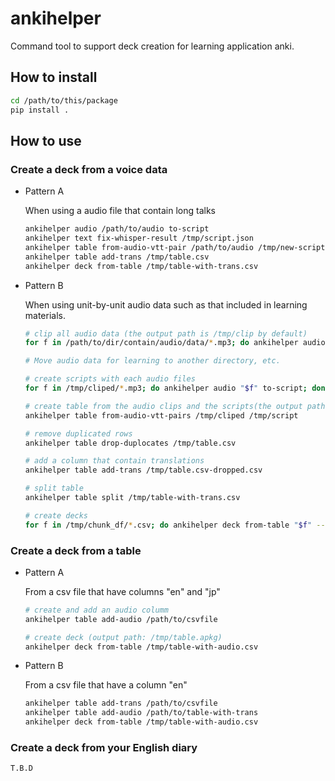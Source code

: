 # ankihelper

Command tool to support deck creation for learning application anki.

## How to install

```bash
cd /path/to/this/package
pip install .
```

## How to use

### Create a deck from a voice data

- Pattern A

  When using a audio file that contain long talks

  ```bash
  ankihelper audio /path/to/audio to-script
  ankihelper text fix-whisper-result /tmp/script.json
  ankihelper table from-audio-vtt-pair /path/to/audio /tmp/new-script.vtt
  ankihelper table add-trans /tmp/table.csv
  ankihelper deck from-table /tmp/table-with-trans.csv
  ```

- Pattern B

  When using unit-by-unit audio data such as that included in learning materials.

  ```bash
  # clip all audio data (the output path is /tmp/clip by default)
  for f in /path/to/dir/contain/audio/data/*.mp3; do ankihelper audio "$f" clip-per-silence; done

  # Move audio data for learning to another directory, etc.

  # create scripts with each audio files
  for f in /tmp/cliped/*.mp3; do ankihelper audio "$f" to-script; done

  # create table from the audio clips and the scripts(the output path is /tmp/table.csv)
  ankihelper table from-audio-vtt-pairs /tmp/cliped /tmp/script

  # remove duplicated rows
  ankihelper table drop-duplocates /tmp/table.csv

  # add a column that contain translations
  ankihelper table add-trans /tmp/table.csv-dropped.csv

  # split table
  ankihelper table split /tmp/table-with-trans.csv

  # create decks
  for f in /tmp/chunk_df/*.csv; do ankihelper deck from-table "$f" --output_filepath "$f".apkg; done
  ```

### Create a deck from a table

- Pattern A

  From a csv file that have columns "en" and "jp"

  ```bash
  # create and add an audio columm
  ankihelper table add-audio /path/to/csvfile

  # create deck (output path: /tmp/table.apkg)
  ankihelper deck from-table /tmp/table-with-audio.csv
  ```

- Pattern B

  From a csv file that have a column "en"

  ```bash
  ankihelper table add-trans /path/to/csvfile
  ankihelper table add-audio /path/to/table-with-trans
  ankihelper deck from-table /tmp/table-with-audio.csv
  ```

### Create a deck from your English diary

```bash
T.B.D
```
